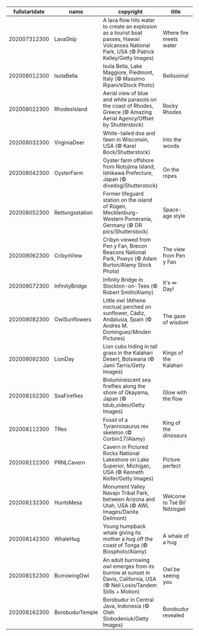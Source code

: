 |fullstartdate|name|copyright|title|image|
|--|--|--|--|--|
202007312300|LavaShip|A lava flow hits water to create an explosion as a tourist boat passes, Hawaii Volcanoes National Park, USA  (© Patrick Kelley/Getty Images)|Where fire meets water|![](/en-GB/2020/08/202007312300LavaShip.jpg)|
202008012300|IsolaBella|Isola Bella, Lake Maggiore, Piedmont, Italy (© Massimo Ripani/eStock Photo)|Bellissima!|![](/en-GB/2020/08/202008012300IsolaBella.jpg)|
202008022300|RhodesIsland|Aerial view of blue and white parasols on the coast of Rhodes, Greece (© Amazing Aerial Agency/Offset by Shutterstock)|Rocky Rhodes|![](/en-GB/2020/08/202008022300RhodesIsland.jpg)|
202008032300|VirginiaDeer|White-tailed doe and fawn in Wisconsin, USA (© Karel Bock/Shutterstock)|Into the woods|![](/en-GB/2020/08/202008032300VirginiaDeer.jpg)|
202008042300|OysterFarm|Oyster farm offshore from Notojima Island, Ishikawa Prefecture, Japan (© divedog/Shutterstock)|On the ropes|![](/en-GB/2020/08/202008042300OysterFarm.jpg)|
202008052300|Rettungsstation|Former lifeguard station on the island of Rügen, Mecklenburg-Western Pomerania, Germany (© DR pics/Shutterstock)|Space-age style|![](/en-GB/2020/08/202008052300Rettungsstation.jpg)|
202008062300|CribynView|Cribyn viewed from Pen y Fan, Brecon Beacons National Park, Powys (© Adam Burton/Alamy Stock Photo)|The view from Pen y Fan|![](/en-GB/2020/08/202008062300CribynView.jpg)|
202008072300|InfinityBridge|Infinity Bridge in Stockton-on-Tees (© Robert Smith/Alamy)|It's ∞ Day!|![](/en-GB/2020/08/202008072300InfinityBridge.jpg)|
202008082300|OwlSunflowers|Little owl (Athene noctua) perched on sunflower, Cádiz, Andalusia, Spain (© Andres M. Dominguez/Minden Pictures)|The gaze of wisdom|![](/en-GB/2020/08/202008082300OwlSunflowers.jpg)|
202008092300|LionDay|Lion cubs hiding in tall grass in the Kalahari Desert, Botswana (© Jami Tarris/Getty Images)|Kings of the Kalahari|![](/en-GB/2020/08/202008092300LionDay.jpg)|
202008102300|SeaFireflies|Bioluminescent sea fireflies along the shore of Okayama, Japan (© tdub_video/Getty Images)|Glow with the flow|![](/en-GB/2020/08/202008102300SeaFireflies.jpg)|
202008112300|TRex|Fossil of a Tyrannosaurus rex skeleton (© Corbin17/Alamy)|King of the dinosaurs|![](/en-GB/2020/08/202008112300TRex.jpg)|
202008122300|PRNLCavern|Cavern in Pictured Rocks National Lakeshore on Lake Superior, Michigan, USA (© Kenneth Keifer/Getty Images)|Picture perfect|![](/en-GB/2020/08/202008122300PRNLCavern.jpg)|
202008132300|HuntsMesa|Monument Valley Navajo Tribal Park, between Arizona and Utah, USA (© AWL Images/Danita Delimont)|Welcome to Tsé Biiʼ Ndzisgaii|![](/en-GB/2020/08/202008132300HuntsMesa.jpg)|
202008142300|WhaleHug|Young humpback whale giving its mother a hug off the coast of Tonga (© Biosphoto/Alamy)|A whale of a hug|![](/en-GB/2020/08/202008142300WhaleHug.jpg)|
202008152300|BurrowingOwl|An adult burrowing owl emerges from its burrow at sunset in Davis, California, USA (© Neil Losin/Tandem Stills + Motion)|Owl be seeing you|![](/en-GB/2020/08/202008152300BurrowingOwl.jpg)|
202008162300|BorobudurTemple|Borobudur in Central Java, Indonesia (© Oleh Slobodeniuk/Getty Images)|Borobudur revealed|![](/en-GB/2020/08/202008162300BorobudurTemple.jpg)|
